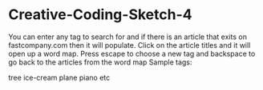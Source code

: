 # Creative-Coding-Sketch-4
You can enter any tag to search for and if there is an article that exits on fastcompany.com then it will populate. Click on the article titles and it will open up a word map. Press escape to choose a new tag and backspace to go back to the articles from the word map
Sample tags:

tree
ice-cream
plane
piano
etc
